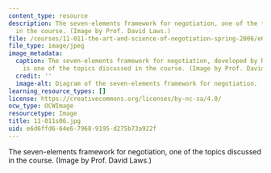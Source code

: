 ```yaml
---
content_type: resource
description: The seven-elements framework for negotiation, one of the topics discussed
  in the course. (Image by Prof. David Laws.)
file: /courses/11-011-the-art-and-science-of-negotiation-spring-2006/e6d6ffd664e679689195d275b73a922f_11-011s06.jpg
file_type: image/jpeg
image_metadata:
  caption: The seven-elements framework for negotiation, developed by Roger Fisher,
    is one of the topics discussed in the course. (Image by Prof. David Laws.)
  credit: ''
  image-alt: Diagram of the seven-elements framework for negotiation.
learning_resource_types: []
license: https://creativecommons.org/licenses/by-nc-sa/4.0/
ocw_type: OCWImage
resourcetype: Image
title: 11-011s06.jpg
uid: e6d6ffd6-64e6-7968-9195-d275b73a922f
---
```

The seven-elements framework for negotiation, one of the topics discussed in the course. (Image by Prof. David Laws.)